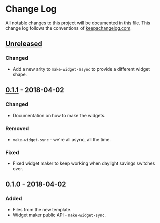 # Change Log
All notable changes to this project will be documented in this file. This change log follows the conventions of [keepachangelog.com](http://keepachangelog.com/).

## [Unreleased]
### Changed
- Add a new arity to `make-widget-async` to provide a different widget shape.

## [0.1.1] - 2018-04-02
### Changed
- Documentation on how to make the widgets.

### Removed
- `make-widget-sync` - we're all async, all the time.

### Fixed
- Fixed widget maker to keep working when daylight savings switches over.

## 0.1.0 - 2018-04-02
### Added
- Files from the new template.
- Widget maker public API - `make-widget-sync`.

[Unreleased]: https://github.com/your-name/programming-clojure/compare/0.1.1...HEAD
[0.1.1]: https://github.com/your-name/programming-clojure/compare/0.1.0...0.1.1
